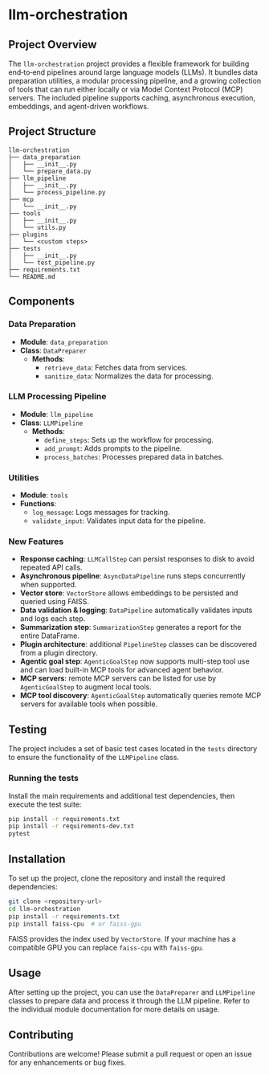 # llm-orchestration

## Project Overview
The `llm-orchestration` project provides a flexible framework for building end‑to‑end pipelines around large language models (LLMs). It bundles data preparation utilities, a modular processing pipeline, and a growing collection of tools that can run either locally or via Model Context Protocol (MCP) servers. The included pipeline supports caching, asynchronous execution, embeddings, and agent-driven workflows.

## Project Structure
```
llm-orchestration
├── data_preparation
│   ├── __init__.py
│   └── prepare_data.py
├── llm_pipeline
│   ├── __init__.py
│   └── process_pipeline.py
├── mcp
│   └── __init__.py
├── tools
│   ├── __init__.py
│   └── utils.py
├── plugins
│   └── <custom steps>
├── tests
│   ├── __init__.py
│   └── test_pipeline.py
├── requirements.txt
└── README.md
```

## Components

### Data Preparation
- **Module**: `data_preparation`
- **Class**: `DataPreparer`
  - **Methods**:
    - `retrieve_data`: Fetches data from services.
    - `sanitize_data`: Normalizes the data for processing.

### LLM Processing Pipeline
- **Module**: `llm_pipeline`
- **Class**: `LLMPipeline`
  - **Methods**:
    - `define_steps`: Sets up the workflow for processing.
    - `add_prompt`: Adds prompts to the pipeline.
    - `process_batches`: Processes prepared data in batches.

### Utilities
- **Module**: `tools`
- **Functions**:
  - `log_message`: Logs messages for tracking.
  - `validate_input`: Validates input data for the pipeline.

### New Features
- **Response caching**: `LLMCallStep` can persist responses to disk to avoid repeated API calls.
- **Asynchronous pipeline**: `AsyncDataPipeline` runs steps concurrently when supported.
- **Vector store**: `VectorStore` allows embeddings to be persisted and queried using FAISS.
- **Data validation & logging**: `DataPipeline` automatically validates inputs and logs each step.
- **Summarization step**: `SummarizationStep` generates a report for the entire DataFrame.
- **Plugin architecture**: additional `PipelineStep` classes can be discovered from a plugin directory.
- **Agentic goal step**: `AgenticGoalStep` now supports multi-step tool use and can load built-in MCP tools for advanced agent behavior.
- **MCP servers**: remote MCP servers can be listed for use by `AgenticGoalStep` to augment local tools.
- **MCP tool discovery**: `AgenticGoalStep` automatically queries remote MCP servers for available tools when possible.

## Testing
The project includes a set of basic test cases located in the `tests` directory to ensure the functionality of the `LLMPipeline` class.

### Running the tests
Install the main requirements and additional test dependencies, then execute the test suite:

```bash
pip install -r requirements.txt
pip install -r requirements-dev.txt
pytest
```

## Installation
To set up the project, clone the repository and install the required dependencies:

```bash
git clone <repository-url>
cd llm-orchestration
pip install -r requirements.txt
pip install faiss-cpu  # or faiss-gpu
```

FAISS provides the index used by `VectorStore`. If your machine has a compatible GPU you can
replace `faiss-cpu` with `faiss-gpu`.

## Usage
After setting up the project, you can use the `DataPreparer` and `LLMPipeline` classes to prepare data and process it through the LLM pipeline. Refer to the individual module documentation for more details on usage.

## Contributing
Contributions are welcome! Please submit a pull request or open an issue for any enhancements or bug fixes.
